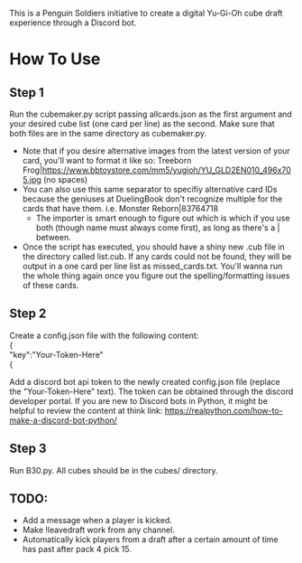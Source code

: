 This is a Penguin Soldiers initiative to create a digital Yu-Gi-Oh cube draft experience through a Discord bot.

# How To Use

## Step 1
Run the cubemaker.py script passing allcards.json as the first argument and your desired cube list (one card per line) as the second. Make sure that both files are in the same directory as cubemaker.py.
* Note that if you desire alternative images from the latest version of your card, you'll want to format it like so: Treeborn Frog|https://www.bbtoystore.com/mm5/yugioh/YU_GLD2EN010_496x705.jpg (no spaces)
* You can also use this same separator to specifiy alternative card IDs because the geniuses at DuelingBook don't recognize multiple for the cards that have them. i.e. Monster Reborn|83764718
    * The importer is smart enough to figure out which is which if you use both (though name must always come first), as long as there's a | between.
* Once the script has executed, you should have a shiny new .cub file in the directory called list.cub. If any cards could not be found, they will be output in a one card per line list as missed_cards.txt. You'll wanna run the whole thing again once you figure out the spelling/formatting issues of these cards.

## Step 2
Create a config.json file with the following content:  
{  
   "key":"Your-Token-Here"  
{  
 
Add a discord bot api token to the newly created config.json file (replace the "Your-Token-Here" text). The token can be obtained through the discord developer portal. If you are new to Discord bots in Python, it might be helpful to review the content at think link: https://realpython.com/how-to-make-a-discord-bot-python/

## Step 3
Run B30.py. All cubes should be in the cubes/ directory. 

## TODO:
* Add a message when a player is kicked.
* Make !leavedraft work from any channel.
* Automatically kick players from a draft after a certain amount of time has past after pack 4 pick 15.
